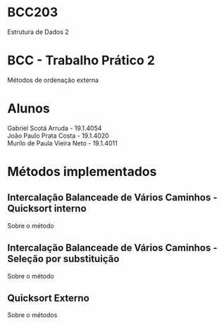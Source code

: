 # BCC203
Estrutura de Dados 2

# BCC - Trabalho Prático 2

Métodos de ordenação externa

# Alunos

Gabriel Scotá Arruda - 19.1.4054 <br>
João Paulo Prata Costa - 19.1.4020 <br>
Murilo de Paula Vieira Neto - 19.1.4011

# Métodos implementados

## Intercalação Balanceade de Vários Caminhos - Quicksort interno

Sobre o método

## Intercalação Balanceade de Vários Caminhos - Seleção por substituição

Sobre o método

## Quicksort Externo

Sobre o métodos
